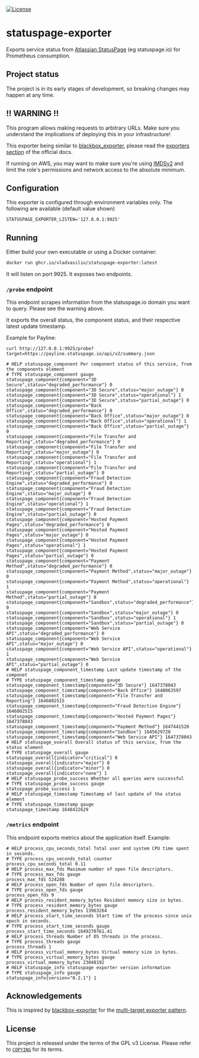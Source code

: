 [![License](https://img.shields.io/github/license/vladvasiliu/statuspage-exporter)](COPYING)
# statuspage-exporter

Exports service status from [Atlassian StatusPage](https://www.atlassian.com/software/statuspage) (eg statuspage.io) for Prometheus consumption.

## Project status

The project is in its early stages of development, so breaking changes may happen at any time.


## !! WARNING !!

This program allows making requests to arbitrary URLs.
Make sure you understand the implications of deploying this in your infrastructure!

This exporter being similar to [blackbox_exporter](https://github.com/prometheus/blackbox_exporter), please read the
[exporters section](https://prometheus.io/docs/operating/security/#exporters) of the official docs.

If running on AWS, you may want to make sure you're using
[IMDSv2](https://docs.aws.amazon.com/AWSEC2/latest/UserGuide/configuring-instance-metadata-service.html) and limit the
role's permissions and network access to the absolute minimum.

## Configuration
This exporter is configured through environment variables only. The following are available (default value shown)
```
STATUSPAGE_EXPORTER_LISTEN='127.0.0.1:9925'
```

## Running

Either build your own executable or using a Docker container:

```bash
docker run ghcr.io/vladvasiliu/statuspage-exporter:latest
```

It will listen on port 9925. It exposes two endpoints.


### `/probe` endpoint

This endpoint scrapes information from the statuspage.io domain you want to query. Please see the warning above.

It exports the overall status, the component status, and their respective latest update timestamp.

Example for Payline:

```
curl http://127.0.0.1:9925/probe?target=https://payline.statuspage.io/api/v2/summary.json

# HELP statuspage_component Per component status of this service, from the components element
# TYPE statuspage_component gauge
statuspage_component{component="3D Secure",status="degraded_performance"} 0
statuspage_component{component="3D Secure",status="major_outage"} 0
statuspage_component{component="3D Secure",status="operational"} 1
statuspage_component{component="3D Secure",status="partial_outage"} 0
statuspage_component{component="Back Office",status="degraded_performance"} 0
statuspage_component{component="Back Office",status="major_outage"} 0
statuspage_component{component="Back Office",status="operational"} 1
statuspage_component{component="Back Office",status="partial_outage"} 0
statuspage_component{component="File Transfer and Reporting",status="degraded_performance"} 0
statuspage_component{component="File Transfer and Reporting",status="major_outage"} 0
statuspage_component{component="File Transfer and Reporting",status="operational"} 1
statuspage_component{component="File Transfer and Reporting",status="partial_outage"} 0
statuspage_component{component="Fraud Detection Engine",status="degraded_performance"} 0
statuspage_component{component="Fraud Detection Engine",status="major_outage"} 0
statuspage_component{component="Fraud Detection Engine",status="operational"} 1
statuspage_component{component="Fraud Detection Engine",status="partial_outage"} 0
statuspage_component{component="Hosted Payment Pages",status="degraded_performance"} 0
statuspage_component{component="Hosted Payment Pages",status="major_outage"} 0
statuspage_component{component="Hosted Payment Pages",status="operational"} 1
statuspage_component{component="Hosted Payment Pages",status="partial_outage"} 0
statuspage_component{component="Payment Method",status="degraded_performance"} 0
statuspage_component{component="Payment Method",status="major_outage"} 0
statuspage_component{component="Payment Method",status="operational"} 1
statuspage_component{component="Payment Method",status="partial_outage"} 0
statuspage_component{component="Sandbox",status="degraded_performance"} 0
statuspage_component{component="Sandbox",status="major_outage"} 0
statuspage_component{component="Sandbox",status="operational"} 1
statuspage_component{component="Sandbox",status="partial_outage"} 0
statuspage_component{component="Web Service API",status="degraded_performance"} 0
statuspage_component{component="Web Service API",status="major_outage"} 0
statuspage_component{component="Web Service API",status="operational"} 1
statuspage_component{component="Web Service API",status="partial_outage"} 0
# HELP statuspage_component_timestamp Last update timestamp of the componet
# TYPE statuspage_component_timestamp gauge
statuspage_component_timestamp{component="3D Secure"} 1647378043
statuspage_component_timestamp{component="Back Office"} 1648063597
statuspage_component_timestamp{component="File Transfer and Reporting"} 1646802515
statuspage_component_timestamp{component="Fraud Detection Engine"} 1646802515
statuspage_component_timestamp{component="Hosted Payment Pages"} 1647378043
statuspage_component_timestamp{component="Payment Method"} 1647441520
statuspage_component_timestamp{component="Sandbox"} 1645629720
statuspage_component_timestamp{component="Web Service API"} 1647378043
# HELP statuspage_overall Overall status of this service, from the status element
# TYPE statuspage_overall gauge
statuspage_overall{indicator="critical"} 0
statuspage_overall{indicator="major"} 0
statuspage_overall{indicator="minor"} 0
statuspage_overall{indicator="none"} 1
# HELP statuspage_probe_success Whether all queries were successful
# TYPE statuspage_probe_success gauge
statuspage_probe_success 1
# HELP statuspage_timestamp Timestamp of last update of the status element
# TYPE statuspage_timestamp gauge
statuspage_timestamp 1648422629
```


### `/metrics` endpoint

This endpoint exports metrics about the application itself. Example:

```
# HELP process_cpu_seconds_total Total user and system CPU time spent in seconds.
# TYPE process_cpu_seconds_total counter
process_cpu_seconds_total 0.11
# HELP process_max_fds Maximum number of open file descriptors.
# TYPE process_max_fds gauge
process_max_fds 524288
# HELP process_open_fds Number of open file descriptors.
# TYPE process_open_fds gauge
process_open_fds 9
# HELP process_resident_memory_bytes Resident memory size in bytes.
# TYPE process_resident_memory_bytes gauge
process_resident_memory_bytes 13963264
# HELP process_start_time_seconds Start time of the process since unix epoch in seconds.
# TYPE process_start_time_seconds gauge
process_start_time_seconds 1649270761.41
# HELP process_threads Number of OS threads in the process.
# TYPE process_threads gauge
process_threads 1
# HELP process_virtual_memory_bytes Virtual memory size in bytes.
# TYPE process_virtual_memory_bytes gauge
process_virtual_memory_bytes 23048192
# HELP statuspage_info statuspage exporter version information
# TYPE statuspage_info gauge
statuspage_info{version="0.2.1"} 1
```


## Acknowledgements

This is inspired by [blackbox-exporter](https://github.com/prometheus/blackbox_exporter) for the
[multi-target exporter pattern](https://prometheus.io/docs/guides/multi-target-exporter/).


## License

This project is released under the terms of the GPL v3 License. Please refer to [`COPYING`](COPYING) for its terms.
